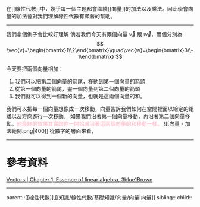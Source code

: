 在[[線性代數]]中，幾乎每一個主題都會圍繞[[向量]]的加法以及乘法。因此學會向量的加法會對我們理解線性代數有顯著的幫助。
- - -
我們拿個例子會比較好理解
倘若我們今天有兩個向量 $\vec{v}$ 跟 $\vec{w}$，兩個分別為：
$$
\vec{v}=\begin{bmatrix}1\\2\end{bmatrix}\quad\vec{w}=\begin{bmatrix}3\\-1\end{bmatrix}
$$

今天要把兩個向量相加：
1. 我們可以把第二個向量的箭尾，移動到第一個向量的箭頭
2. 從第一個向量的箭尾，畫一個向量到第二個向量的箭頭
3. 我們就可以得到一個新的向量，也就是這兩個向量的和。

我們可以把每一個向量想像成一次移動，向量告訴我們如何在空間裡面以給定的距離以及方向進行一次移動。
如果我們沿著第一個向量移動，再沿著第二個向量移動。<font color=ffb3c6>他最終的效果其實跟你一開始就沿著這兩個向量的和移動一樣。</font>
![[向量 - 加法範例.png|400]]
從數字的層面來看，
- - -
# 參考資料
[Vectors | Chapter 1, Essence of linear algebra, 3blue1Brown](https://youtu.be/fNk_zzaMoSs?si=85Hj1NIse1pMb0-2&t=276)

- - -
parent::[[線性代數]],[[知識/線性代數/基礎知識/向量/向量|向量]]
sibling::
child::